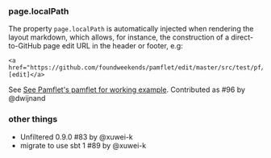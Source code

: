 ### page.localPath

The property `page.localPath` is automatically injected when rendering the layout markdown, which allows, for instance, the construction of a direct-to-GitHub page edit URL in the header or footer, e.g:

    <a href="https://github.com/foundweekends/pamflet/edit/master/src/test/pf/$page.localPath$">[edit]</a>

See [See Pamflet's pamflet for working example][localPath]. Contributed as #96 by @dwijnand

### other things

* Unfiltered 0.9.0 #83 by @xuwei-k
* migrate to use sbt 1 #89 by @xuwei-k


[pf]: http://www.foundweekends.org/pamflet/
[localPath]: http://www.foundweekends.org/pamflet/Special+Properties.html#Page+path
